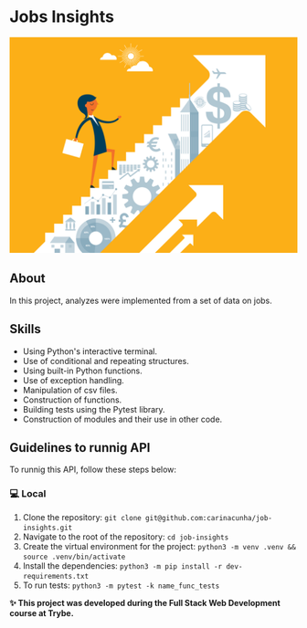 # Jobs Insights #

![alt app](job.png "img")

## About ##

In this project, analyzes were implemented from a set of data on jobs.

## Skills ##

* Using Python's interactive terminal.
* Use of conditional and repeating structures.
* Using built-in Python functions.
* Use of exception handling.
* Manipulation of csv files.
* Construction of functions.
* Building tests using the Pytest library.
* Construction of modules and their use in other code.

## Guidelines to runnig API ##
 To runnig this API, follow these steps below:

### :computer: Local ###

1. Clone the repository: ```git clone git@github.com:carinacunha/job-insights.git```
2. Navigate to the root of the repository: ```cd job-insights```
3. Create the virtual environment for the project: ```python3 -m venv .venv && source .venv/bin/activate```
4. Install the dependencies: ```python3 -m pip install -r dev-requirements.txt```
5. To run tests: ```python3 -m pytest -k name_func_tests```

**✨ This project was developed during the Full Stack Web Development course at Trybe.**